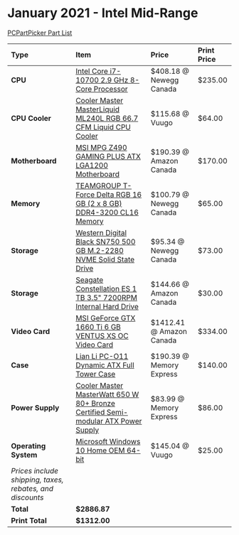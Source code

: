 # January 2021 - Intel Mid-Range

[PCPartPicker Part List](https://ca.pcpartpicker.com/list/6BrRwc)

| Type                                                     | Item                                                                                                                                                                                                                              | Price                    | Print Price |
| :------------------------------------------------------- | :-------------------------------------------------------------------------------------------------------------------------------------------------------------------------------------------------------------------------------- | :----------------------- | :---------- |
| **CPU**                                                  | [Intel Core i7-10700 2.9 GHz 8-Core Processor](https://ca.pcpartpicker.com/product/dLK2FT/intel-core-i7-10700-29-ghz-8-core-processor-bx8070110700)                                                                               | $408.18 @ Newegg Canada  | $235.00     |
| **CPU Cooler**                                           | [Cooler Master MasterLiquid ML240L RGB 66.7 CFM Liquid CPU Cooler](https://ca.pcpartpicker.com/product/RcdFf7/cooler-master-masterliquid-ml240l-rgb-667-cfm-liquid-cpu-cooler-mlw-d24m-a20pc-r1)                                  | $115.68 @ Vuugo          | $64.00      |
| **Motherboard**                                          | [MSI MPG Z490 GAMING PLUS ATX LGA1200 Motherboard](https://ca.pcpartpicker.com/product/YNTzK8/msi-mpg-z490-gaming-plus-atx-lga1200-motherboard-mpg-z490-gaming-plus)                                                              | $190.39 @ Amazon Canada  | $170.00     |
| **Memory**                                               | [TEAMGROUP T-Force Delta RGB 16 GB (2 x 8 GB) DDR4-3200 CL16 Memory](https://ca.pcpartpicker.com/product/2bJtt6/teamgroup-t-force-delta-rgb-16-gb-2-x-8-gb-ddr4-3200-cl16-memory-tf3d416g3200hc16cdc01)                           | $100.79 @ Newegg Canada  | $65.00      |
| **Storage**                                              | [Western Digital Black SN750 500 GB M.2-2280 NVME Solid State Drive](https://ca.pcpartpicker.com/product/KTQG3C/western-digital-wd_black-sn750-500-gb-m2-2280-nvme-solid-state-drive-wds500g3x0c)                                 | $95.34 @ Newegg Canada   | $73.00      |
| **Storage**                                              | [Seagate Constellation ES 1 TB 3.5" 7200RPM Internal Hard Drive](https://ca.pcpartpicker.com/product/ZwsKHx/seagate-internal-hard-drive-st1000nm0011)                                                                             | $144.66 @ Amazon Canada  | $30.00      |
| **Video Card**                                           | [MSI GeForce GTX 1660 Ti 6 GB VENTUS XS OC Video Card](https://ca.pcpartpicker.com/product/RGyV3C/msi-geforce-gtx-1660-ti-6-gb-ventus-xs-video-card-gtx-1660-ti-ventus-xs-6g-oc)                                                  | $1412.41 @ Amazon Canada | $334.00     |
| **Case**                                                 | [Lian Li PC-O11 Dynamic ATX Full Tower Case](https://ca.pcpartpicker.com/product/Hwkj4D/lian-li-pc-o11dx-atx-full-tower-case-pc-o11dx)                                                                                            | $190.39 @ Memory Express | $140.00     |
| **Power Supply**                                         | [Cooler Master MasterWatt 650 W 80+ Bronze Certified Semi-modular ATX Power Supply](https://ca.pcpartpicker.com/product/VGc48d/cooler-master-masterwatt-650w-80-bronze-certified-semi-modular-atx-power-supply-mpx-6501-amaab-us) | $83.99 @ Memory Express  | $86.00      |
| **Operating System**                                     | [Microsoft Windows 10 Home OEM 64-bit](https://ca.pcpartpicker.com/product/wtgPxr/microsoft-os-kw900140)                                                                                                                          | $145.04 @ Vuugo          | $25.00      |
| _Prices include shipping, taxes, rebates, and discounts_ |
| **Total**                                                | **$2886.87**                                                                                                                                                                                                                      |
| **Print Total**                                          | **$1312.00**                                                                                                                                                                                                                      |
